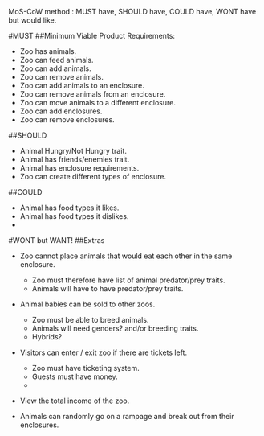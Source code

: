MoS-CoW method : MUST have, SHOULD have, COULD have, WONT have but would like.

#MUST
##Minimum Viable Product Requirements:

* Zoo has animals.
* Zoo can feed animals.
* Zoo can add animals.
* Zoo can remove animals.
* Zoo can add animals to an enclosure.
* Zoo can remove animals from an enclosure.
* Zoo can move animals to a different enclosure.
* Zoo can add enclosures.
* Zoo can remove enclosures.

##SHOULD

* Animal Hungry/Not Hungry trait.
* Animal has friends/enemies trait.
* Animal has enclosure requirements.
* Zoo can create different types of enclosure.

##COULD

* Animal has food types it likes.
* Animal has food types it dislikes.
*


#WONT but WANT!
##Extras

* Zoo cannot place animals that would eat each other in the same enclosure.
  + Zoo must therefore have list of animal predator/prey traits.
  + Animals will have to have predator/prey traits.

* Animal babies can be sold to other zoos.
  + Zoo must be able to breed animals.
  + Animals will need genders? and/or breeding traits.
  + Hybrids?

* Visitors can enter / exit zoo if there are tickets left.
  + Zoo must have ticketing system.
  + Guests must have money.
  +

* View the total income of the zoo.
* Animals can randomly go on a rampage and break out from their enclosures.
